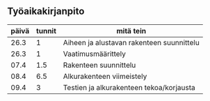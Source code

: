 ## Työaikakirjanpito

| päivä | tunnit | mitä tein |
| ---- | ----- | ----------- |
| 26.3 | 1 | Aiheen ja alustavan rakenteen suunnittelu |
| 26.3 | 1 | Vaatimusmäärittely |
| 07.4 | 1.5 | Rakenteen suunnittelu |
| 08.4 | 6.5 | Alkurakenteen viimeistely |
| 09.4 | 3 | Testien ja alkurakenteen tekoa/korjausta |